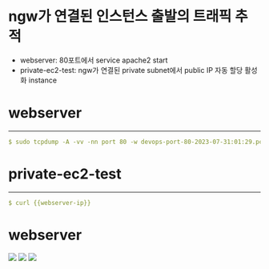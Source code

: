 # ngw가 연결된 인스턴스 출발의 트래픽 추적

- webserver: 80포트에서 service apache2 start
- private-ec2-test: ngw가 연결된 private subnet에서 public IP 자동 할당 활성화 instance

# webserver

---

```yaml
$ sudo tcpdump -A -vv -nn port 80 -w devops-port-80-2023-07-31:01:29.pcap
```

# private-ec2-test

---

```yaml
$ curl {{webserver-ip}}
```

# webserver
![](<../image/스크린샷 2023-07-31 오전 1.46.37.png>)
![](<../image/스크린샷 2023-07-31 오전 1.47.24.png>)
![](<../image/스크린샷 2023-07-31 오전 1.47.37.png>)
